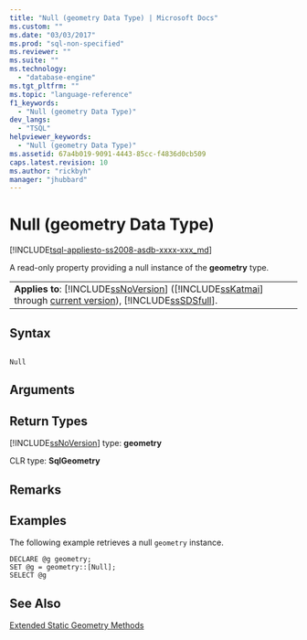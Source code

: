 ```yaml
---
title: "Null (geometry Data Type) | Microsoft Docs"
ms.custom: ""
ms.date: "03/03/2017"
ms.prod: "sql-non-specified"
ms.reviewer: ""
ms.suite: ""
ms.technology: 
  - "database-engine"
ms.tgt_pltfrm: ""
ms.topic: "language-reference"
f1_keywords: 
  - "Null (geometry Data Type)"
dev_langs: 
  - "TSQL"
helpviewer_keywords: 
  - "Null (geometry Data Type)"
ms.assetid: 67a4b019-9091-4443-85cc-f4836d0cb509
caps.latest.revision: 10
ms.author: "rickbyh"
manager: "jhubbard"
---
```

# Null (geometry Data Type)
[!INCLUDE[tsql-appliesto-ss2008-asdb-xxxx-xxx_md](../../relational-databases/import-export/includes/tsql-appliesto-ss2008-asdb-xxxx-xxx-md.md)]

  A read-only property providing a null instance of the **geometry** type.  
  
||  
|-|  
|**Applies to**: [!INCLUDE[ssNoVersion](../../advanced-analytics/r-services/includes/ssnoversion-md.md)] ([!INCLUDE[ssKatmai](../../analysis-services/data-mining/includes/sskatmai-md.md)] through [current version](http://go.microsoft.com/fwlink/p/?LinkId=299658)), [!INCLUDE[ssSDSfull](../../analysis-services/multidimensional-models/includes/sssdsfull-md.md)].|  
  
## Syntax  
  
```  
  
Null  
```  
  
## Arguments  
  
## Return Types  
 [!INCLUDE[ssNoVersion](../../advanced-analytics/r-services/includes/ssnoversion-md.md)] type: **geometry**  
  
 CLR type: **SqlGeometry**  
  
## Remarks  
  
## Examples  
 The following example retrieves a null `geometry` instance.  
  
```  
DECLARE @g geometry;   
SET @g = geometry::[Null];  
SELECT @g  
```  
  
## See Also  
 [Extended Static Geometry Methods](../../t-sql/data-types/extended-static-geometry-methods.md)  
  
  